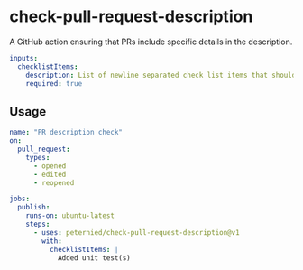 # check-pull-request-description

A GitHub action ensuring that PRs include specific details in the description.

```yaml
inputs:
  checklistItems:
    description: List of newline separated check list items that should be checked our struck out, e.g. `DCO added to all commits`
    required: true
```

## Usage

```yml
name: "PR description check"
on:
  pull_request:
    types:
      - opened
      - edited
      - reopened

jobs:
  publish:
    runs-on: ubuntu-latest
    steps:
      - uses: peternied/check-pull-request-description@v1
        with:
          checklistItems: |
            Added unit test(s)
```

